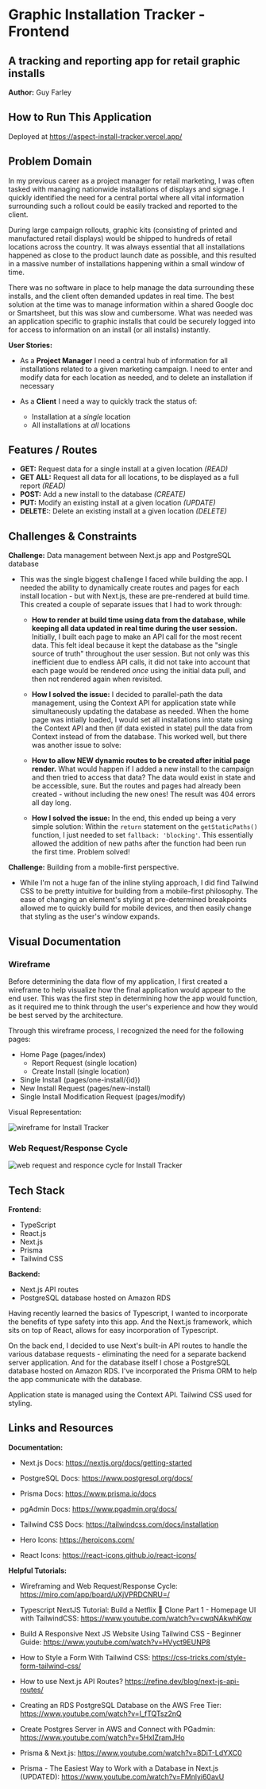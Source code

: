 
# Graphic Installation Tracker - Frontend

## A tracking and reporting app for retail graphic installs

**Author:** Guy Farley

## How to Run This Application

Deployed at <https://aspect-install-tracker.vercel.app/>

## Problem Domain

In my previous career as a project manager for retail marketing, I was often tasked with managing nationwide installations of displays and signage. I quickly identified the need for a central portal where all vital information surrounding such a rollout could be easily tracked and reported to the client.

During large campaign rollouts, graphic kits (consisting of printed and manufactured retail displays) would be shipped to hundreds of retail locations across the country. It was always essential that all installations happened as close to the product launch date as possible, and this resulted in a massive number of installations happening within a small window of time.

There was no software in place to help manage the data surrounding these installs, and the client often demanded updates in real time. The best solution at the time was to manage information within a shared Google doc or Smartsheet, but this was slow and cumbersome. What was needed was an application specific to graphic installs that could be securely logged into for access to information on an install (or all installs) instantly.

**User Stories:**

- As a **Project Manager** I need a central hub of information for all installations related to a given marketing campaign. I need to enter and modify data for each location as needed, and to delete an installation if necessary

- As a **Client** I need a way to quickly track the status of:
  - Installation at a *single* location
  - All installations at *all* locations

## Features / Routes

- **GET:** Request data for a single install at a given location *(READ)*
- **GET ALL:** Request all data for all locations, to be displayed as a full report *(READ)*
- **POST:** Add a new install to the database *(CREATE)*
- **PUT:** Modify an existing install at a given location *(UPDATE)*
- **DELETE:**: Delete an existing install at a given location *(DELETE)*

## Challenges & Constraints

**Challenge:** Data management between Next.js app and PostgreSQL database

- This was the single biggest challenge I faced while building the app. I needed the ability to dynamically create routes and pages for each install location - but with Next.js, these are pre-rendered at build time. This created a couple of separate issues that I had to work through:

  - **How to render at build time using data from the database, while keeping all data updated in real time during the user session.** Initially, I built each page to make an API call for the most recent data. This felt ideal because it kept the database as the "single source of truth" throughout the user session. But not only was this inefficient due to endless API calls, it did not take into account that each page would be rendered *once* using the initial data pull, and then not rendered again when revisited.

  - **How I solved the issue:** I decided to parallel-path the data management, using the Context API for application state while simultaneously updating the database as needed. When the home page was intially loaded, I would set all installations into state using the Context API and then (if data existed in state) pull the data from Context instead of from the database. This worked well, but there was another issue to solve:

  - **How to allow NEW dynamic routes to be created after initial page render.** What would happen if I added a new install to the campaign and then tried to access that data? The data would exist in state and be accessible, sure. But the routes and pages had already been created - without including the new ones! The result was 404 errors all day long.

  - **How I solved the issue:** In the end, this ended up being a very simple solution: Within the `return` statement on the `getStaticPaths()` function, I just needed to set `fallback: 'blocking'`. This essentially allowed the addition of new paths after the function had been run the first time. Problem solved!

**Challenge:** Building from a mobile-first perspective.

- While I'm not a huge fan of the inline styling approach, I did find Tailwind CSS to be pretty intuitive for building from a mobile-first philosophy. The ease of changing an element's styling at pre-determined breakpoints allowed me to quickly build for mobile devices, and then easily change that styling as the user's window expands.

## Visual Documentation

### Wireframe

Before determining the data flow of my application, I first created a wireframe to help visualize how the final application would appear to the end user. This was the first step in determining how the app would function, as it required me to think through the user's experience and how they would be best served by the architecture.

Through this wireframe process, I recognized the need for the following pages:

- Home Page (pages/index)
  - Report Request (single location)
  - Create Install (single location)
- Single Install (pages/one-install/{id})
- New Install Request (pages/new-install)
- Single Install Modification Request (pages/modify)

Visual Representation:

![wireframe for Install Tracker](./public/install_wireframe3.png)

### Web Request/Response Cycle

![web request and responce cycle for Install Tracker](./public/install_wrrc2.png)

## Tech Stack

**Frontend:**

- TypeScript
- React.js
- Next.js
- Prisma
- Tailwind CSS

**Backend:**

- Next.js API routes
- PostgreSQL database hosted on Amazon RDS

Having recently learned the basics of Typescript, I wanted to incorporate the benefits of type safety into this app. And the Next.js framework, which sits on top of React, allows for easy incorporation of Typescript.

On the back end, I decided to use Next's built-in API routes to handle the various database requests - eliminating the need for a separate backend server application. And for the database itself I chose a PostgreSQL database hosted on Amazon RDS. I've incorporated the Prisma ORM to help the app communicate with the database.

Application state is managed using the Context API. Tailwind CSS used for styling.

## Links and Resources

**Documentation:**

- Next.js Docs: <https://nextjs.org/docs/getting-started>

- PostgreSQL Docs: <https://www.postgresql.org/docs/>

- Prisma Docs: <https://www.prisma.io/docs>

- pgAdmin Docs: <https://www.pgadmin.org/docs/>

- Tailwind CSS Docs: <https://tailwindcss.com/docs/installation>

- Hero Icons: <https://heroicons.com/>

- React Icons: <https://react-icons.github.io/react-icons/>

**Helpful Tutorials:**

- Wireframing and Web Request/Response Cycle: <https://miro.com/app/board/uXjVPRDCNRU=/>

- Typescript NextJS Tutorial: Build a Netflix 🍿 Clone Part 1 - Homepage UI with TailwindCSS: <https://www.youtube.com/watch?v=cwqNAkwhKqw>

- Build A Responsive Next JS Website Using Tailwind CSS - Beginner Guide: <https://www.youtube.com/watch?v=HVyct9EUNP8>

- How to Style a Form With Tailwind CSS: <https://css-tricks.com/style-form-tailwind-css/>

- How to use Next.js API Routes? <https://refine.dev/blog/next-js-api-routes/>

- Creating an RDS PostgreSQL Database on the AWS Free Tier: <https://www.youtube.com/watch?v=I_fTQTsz2nQ>

- Create Postgres Server in AWS and Connect with PGadmin: <https://www.youtube.com/watch?v=5HxIZramJHo>

- Prisma & Next.js: <https://www.youtube.com/watch?v=8DiT-LdYXC0>

- Prisma - The Easiest Way to Work with a Database in Next.js (UPDATED): <https://www.youtube.com/watch?v=FMnlyi60avU>
